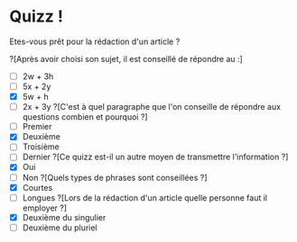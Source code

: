 # Quizz !

Etes-vous prêt pour la rédaction d'un article ? 

?[Après avoir choisi son sujet, il est conseillé de répondre au :]
-[ ] 2w + 3h
-[ ] 5x + 2y
-[x] 5w + h
-[ ] 2x + 3y
?[C'est à quel paragraphe que l'on conseille de répondre aux questions combien et pourquoi ?]
-[ ] Premier
-[x] Deuxième
-[ ] Troisième
-[ ] Dernier
?[Ce quizz est-il un autre moyen de transmettre l'information ?]
-[x] Oui
-[ ] Non
?[Quels types de phrases sont conseillées ?]
-[x] Courtes
-[ ] Longues
?[Lors de la rédaction d'un article quelle personne faut il employer ?]
-[x] Deuxième du singulier
-[ ] Deuxième du pluriel
